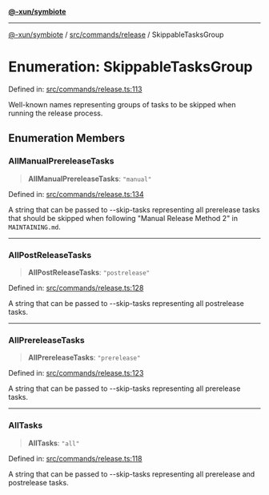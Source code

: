 [**@-xun/symbiote**](../../../../README.md)

***

[@-xun/symbiote](../../../../README.md) / [src/commands/release](../README.md) / SkippableTasksGroup

# Enumeration: SkippableTasksGroup

Defined in: [src/commands/release.ts:113](https://github.com/Xunnamius/symbiote/blob/2816aa5c7580c21865c6837f71b54d0f60e224da/src/commands/release.ts#L113)

Well-known names representing groups of tasks to be skipped when running the
release process.

## Enumeration Members

### AllManualPrereleaseTasks

> **AllManualPrereleaseTasks**: `"manual"`

Defined in: [src/commands/release.ts:134](https://github.com/Xunnamius/symbiote/blob/2816aa5c7580c21865c6837f71b54d0f60e224da/src/commands/release.ts#L134)

A string that can be passed to --skip-tasks representing all prerelease
tasks that should be skipped when following "Manual Release Method 2" in
`MAINTAINING.md`.

***

### AllPostReleaseTasks

> **AllPostReleaseTasks**: `"postrelease"`

Defined in: [src/commands/release.ts:128](https://github.com/Xunnamius/symbiote/blob/2816aa5c7580c21865c6837f71b54d0f60e224da/src/commands/release.ts#L128)

A string that can be passed to --skip-tasks representing all postrelease
tasks.

***

### AllPrereleaseTasks

> **AllPrereleaseTasks**: `"prerelease"`

Defined in: [src/commands/release.ts:123](https://github.com/Xunnamius/symbiote/blob/2816aa5c7580c21865c6837f71b54d0f60e224da/src/commands/release.ts#L123)

A string that can be passed to --skip-tasks representing all prerelease
tasks.

***

### AllTasks

> **AllTasks**: `"all"`

Defined in: [src/commands/release.ts:118](https://github.com/Xunnamius/symbiote/blob/2816aa5c7580c21865c6837f71b54d0f60e224da/src/commands/release.ts#L118)

A string that can be passed to --skip-tasks representing all prerelease and
postrelease tasks.
